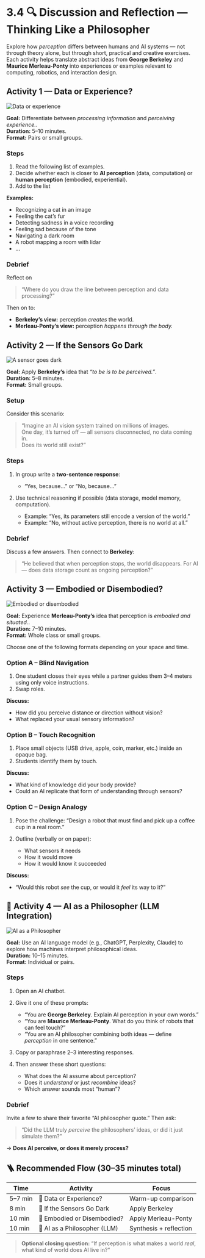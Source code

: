 # 3.4 🔍 Discussion and Reflection — Thinking Like a Philosopher

Explore how _perception_ differs between humans and AI systems — not through theory alone, but through short, practical and creative exercises.
Each activity helps translate abstract ideas from **George Berkeley** and **Maurice Merleau-Ponty** into experiences or examples relevant to computing, robotics, and interaction design.

## Activity 1 — Data or Experience?

![Data or experience](../assets/data_or_experience.png)

**Goal:** Differentiate between _processing information_ and _perceiving experience._.   
**Duration:** 5–10 minutes.  
**Format:** Pairs or small groups.   

### Steps

1. Read the following list of examples.
2. Decide whether each is closer to **AI perception** (data, computation) or **human perception** (embodied, experiential).
3. Add to the list

**Examples:**

- Recognizing a cat in an image
- Feeling the cat’s fur
- Detecting sadness in a voice recording
- Feeling sad because of the tone
- Navigating a dark room
- A robot mapping a room with lidar
- ...

### Debrief

Reflect on

> “Where do you draw the line between perception and data processing?”

Then on to:

- **Berkeley’s view:** perception _creates_ the world.
- **Merleau-Ponty’s view:** perception _happens through the body._


## Activity 2 — If the Sensors Go Dark

![A sensor goes dark](../assets/a_sensor_goes_dark.png)

**Goal:** Apply **Berkeley’s** idea that _“to be is to be perceived.”_.  
**Duration:** 5–8 minutes.  
**Format:** Small groups.  

### Setup

Consider this scenario:

> “Imagine an AI vision system trained on millions of images.   
> One day, it’s turned off — all sensors disconnected, no data coming in.   
> Does its world still exist?”   

### Steps

1. In group write a **two-sentence response**:

   - “Yes, because…” or “No, because…”

2. Use technical reasoning if possible (data storage, model memory, computation).

   - Example: “Yes, its parameters still encode a version of the world.”
   - Example: “No, without active perception, there is no world at all.”

### Debrief

Discuss a few answers. Then connect to **Berkeley**:

> “He believed that when perception stops, the world disappears.
> For AI — does data storage count as ongoing perception?”

## Activity 3 — Embodied or Disembodied?

![Embodied or disembodied](../assets/embodied_or_disembodied.png)

**Goal:** Experience **Merleau-Ponty’s** idea that perception is _embodied and situated._.   
**Duration:** 7–10 minutes.  
**Format:** Whole class or small groups.  

Choose one of the following formats depending on your space and time.

### Option A – Blind Navigation

1. One student closes their eyes while a partner guides them 3–4 meters using only voice instructions.
2. Swap roles.

**Discuss:**

- How did you perceive distance or direction without vision?
- What replaced your usual sensory information?

### Option B – Touch Recognition

1. Place small objects (USB drive, apple, coin, marker, etc.) inside an opaque bag.
2. Students identify them by touch.

**Discuss:**

- What kind of knowledge did your body provide?
- Could an AI replicate that form of understanding through sensors?

### Option C – Design Analogy

1. Pose the challenge: “Design a robot that must find and pick up a coffee cup in a real room.”

2. Outline (verbally or on paper):

   - What sensors it needs
   - How it would move
   - How it would know it succeeded

**Discuss:**

- “Would this robot _see_ the cup, or would it _feel_ its way to it?”

## 💬 Activity 4 — AI as a Philosopher (LLM Integration)

![AI as a Philosopher](../assets/ai_%20as_%20a_philosopher.png)

**Goal:** Use an AI language model (e.g., ChatGPT, Perplexity, Claude) to explore how machines interpret philosophical ideas.   
**Duration:** 10–15 minutes.  
**Format:** Individual or pairs.  

### Steps

1. Open an AI chatbot.

2. Give it one of these prompts:

   - “You are **George Berkeley**. Explain AI perception in your own words.”
   - “You are **Maurice Merleau-Ponty**. What do you think of robots that can feel touch?”
   - “You are an AI philosopher combining both ideas — define _perception_ in one sentence.”

3. Copy or paraphrase 2–3 interesting responses.

4. Then answer these short questions:

   - What does the AI assume about perception?
   - Does it _understand_ or just _recombine_ ideas?
   - Which answer sounds most “human”?

### Debrief

Invite a few to share their favorite “AI philosopher quote.”
Then ask:

> “Did the LLM truly _perceive_ the philosophers’ ideas, or did it just simulate them?”

→ **Does AI perceive, or does it merely process?**

## 🪜 Recommended Flow (30–35 minutes total)

| Time    | Activity                     | Focus                  |
| ------- | ---------------------------- | ---------------------- |
| 5–7 min | 🧠 Data or Experience?       | Warm-up comparison     |
| 8 min   | 🤖 If the Sensors Go Dark    | Apply Berkeley         |
| 10 min  | 🧍 Embodied or Disembodied?  | Apply Merleau-Ponty    |
| 10 min  | 💬 AI as a Philosopher (LLM) | Synthesis + reflection |

> **Optional closing question:**
> “If perception is what makes a world _real_, what kind of world does AI live in?”
